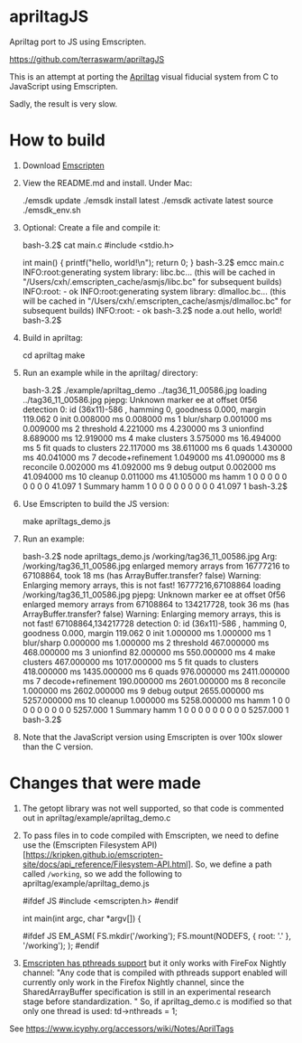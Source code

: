 apriltagJS
==========

Apriltag port to JS using Emscripten.

https://github.com/terraswarm/apriltagJS

This is an attempt at porting the [Apriltag](https://april.eecs.umich.edu/software/apriltag.html) visual fiducial system from C to JavaScript using Emscripten.

Sadly, the result is very slow.

How to build
============

1. Download [Emscripten](http://kripken.github.io/emscripten-site/docs/getting_started/downloads.html)

2. View the README.md and install. Under Mac:

    ./emsdk update
    ./emsdk install latest
    ./emsdk activate latest
    source ./emsdk_env.sh

3. Optional: Create a file and compile it:

    bash-3.2$ cat main.c
    #include <stdio.h>

    int main() {
      printf("hello, world!\n");
      return 0;
    }
    bash-3.2$ emcc main.c
    INFO:root:generating system library: libc.bc... (this will be cached in "/Users/cxh/.emscripten_cache/asmjs/libc.bc" for subsequent builds)
    INFO:root: - ok
    INFO:root:generating system library: dlmalloc.bc... (this will be cached in "/Users/cxh/.emscripten_cache/asmjs/dlmalloc.bc" for subsequent builds)
    INFO:root: - ok
    bash-3.2$ node a.out
    hello, world!
    bash-3.2$

4. Build in apriltag:

    cd apriltag
    make

5.  Run an example while in the apriltag/ directory:

    bash-3.2$ ./example/apriltag_demo ../tag36_11_00586.jpg 
    loading ../tag36_11_00586.jpg
    pjepg: Unknown marker ee at offset 0f56
    detection   0: id (36x11)-586 , hamming 0, goodness    0.000, margin  119.062
     0                             init        0.008000 ms        0.008000 ms
     1                       blur/sharp        0.001000 ms        0.009000 ms
     2                        threshold        4.221000 ms        4.230000 ms
     3                        unionfind        8.689000 ms       12.919000 ms
     4                    make clusters        3.575000 ms       16.494000 ms
     5            fit quads to clusters       22.117000 ms       38.611000 ms
     6                            quads        1.430000 ms       40.041000 ms
     7                decode+refinement        1.049000 ms       41.090000 ms
     8                        reconcile        0.002000 ms       41.092000 ms
     9                     debug output        0.002000 ms       41.094000 ms
    10                          cleanup        0.011000 ms       41.105000 ms
    hamm     1     0     0     0     0     0     0     0     0     0       41.097     1
    Summary
    hamm     1     0     0     0     0     0     0     0     0     0       41.097     1
    bash-3.2$ 


6.  Use Emscripten to build the JS version:

    make apriltags_demo.js 

7.  Run an example:

    bash-3.2$ node apriltags_demo.js /working/tag36_11_00586.jpg
    Arg: /working/tag36_11_00586.jpg
    enlarged memory arrays from 16777216 to 67108864, took 18 ms (has ArrayBuffer.transfer? false)
    Warning: Enlarging memory arrays, this is not fast! 16777216,67108864
    loading /working/tag36_11_00586.jpg
    pjepg: Unknown marker ee at offset 0f56
    enlarged memory arrays from 67108864 to 134217728, took 36 ms (has ArrayBuffer.transfer? false)
    Warning: Enlarging memory arrays, this is not fast! 67108864,134217728
    detection   0: id (36x11)-586 , hamming 0, goodness    0.000, margin  119.062
     0                             init        1.000000 ms        1.000000 ms
     1                       blur/sharp        0.000000 ms        1.000000 ms
     2                        threshold      467.000000 ms      468.000000 ms
     3                        unionfind       82.000000 ms      550.000000 ms
     4                    make clusters      467.000000 ms     1017.000000 ms
     5            fit quads to clusters      418.000000 ms     1435.000000 ms
     6                            quads      976.000000 ms     2411.000000 ms
     7                decode+refinement      190.000000 ms     2601.000000 ms
     8                        reconcile        1.000000 ms     2602.000000 ms
     9                     debug output     2655.000000 ms     5257.000000 ms
    10                          cleanup        1.000000 ms     5258.000000 ms
    hamm     1     0     0     0     0     0     0     0     0     0     5257.000     1
    Summary
    hamm     1     0     0     0     0     0     0     0     0     0     5257.000     1
    bash-3.2$ 

8.  Note that the JavaScript version using Emscripten is over 100x slower than the C version.

Changes that were made
======================

1. The getopt library was not well supported, so that code is commented out in apriltag/example/apriltag_demo.c

2. To pass files in to code compiled with Emscripten, we need to define use the (Emscripten Filesystem API)[https://kripken.github.io/emscripten-site/docs/api_reference/Filesystem-API.html].  So, we define a path called `/working`, so we add the following to apriltag/example/apriltag_demo.js

    #ifdef JS
    #include <emscripten.h>
    #endif
    
    int main(int argc, char *argv[])
    {
    
    #ifdef JS
      EM_ASM(
             FS.mkdir('/working');
             FS.mount(NODEFS, { root: '.' }, '/working');
             );
    #endif

3. [Emscripten has pthreads support](https://kripken.github.io/emscripten-site/docs/porting/pthreads.html) but it only works with FireFox Nightly channel: "Any code that is compiled with pthreads support enabled will currently only work in the Firefox Nightly channel, since the SharedArrayBuffer specification is still in an experimental research stage before standardization. "
So, if apriltag_demo.c is modified so that only one thread is used:
    td->nthreads = 1;

See https://www.icyphy.org/accessors/wiki/Notes/AprilTags


